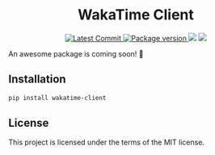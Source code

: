 <h1 align="center">
    <strong>WakaTime Client</strong>
</h1>
<p align="center">
    <a href="https://github.com/Kludex/wakatime-client" target="_blank">
        <img src="https://img.shields.io/github/last-commit/Kludex/wakatime-client" alt="Latest Commit">
    <a href="https://pypi.org/project/wakatime-client" target="_blank">
        <img src="https://img.shields.io/pypi/v/wakatime-client" alt="Package version">
    </a>
    <img src="https://img.shields.io/pypi/pyversions/wakatime-client">
    <img src="https://img.shields.io/github/license/Kludex/wakatime-client">
</p>

An awesome package is coming soon! 🎉

## Installation

```bash
pip install wakatime-client
```

## License

This project is licensed under the terms of the MIT license.
